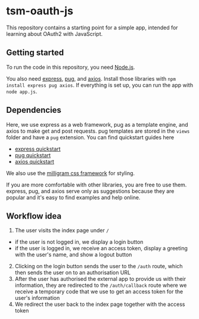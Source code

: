 # tsm-oauth-js
This repository contains a starting point for a simple app, intended for learning about OAuth2 with JavaScript.

## Getting started
To run the code in this repository, you need [Node.js](https://nodejs.org/en/download/).

You also need [express](https://www.npmjs.com/package/express), [pug](https://www.npmjs.com/package/pug), and [axios](https://www.npmjs.com/package/axios).
Install those libraries with `npm install express pug axios`.
If everything is set up, you can run the app with `node app.js`.

## Dependencies
Here, we use express as a web framework, pug as a template engine, and axios to make get and post requests.
pug templates are stored in the `views` folder and have a `pug` extension.
You can find quickstart guides here
- [express quickstart](https://expressjs.com/en/starter/hello-world.html)
- [pug quickstart](https://pugjs.org/api/getting-started.html)
- [axios quickstart](https://github.com/axios/axios#example)

We also use the [milligram css framework](https://milligram.io/) for styling.

If you are more comfortable with other libraries, you are free to use them.
express, pug, and axios serve only as suggestions because they are popular and it's easy to find examples and help online.

## Workflow idea
1. The user visits the index page under `/`
  - if the user is not logged in, we display a login button
  - if the user is logged in, we receive an access token, display a greeting with the user's name, and show a logout button
2. Clicking on the login button sends the user to the `/auth` route, which then sends the user on to an authorisation URL
3. After the user has authorised the external app to provide us with their information, they are redirected to the `/auth/callback` route where we receive a temporary code that we use to get an access token for the user's information
4. We redirect the user back to the index page together with the access token
